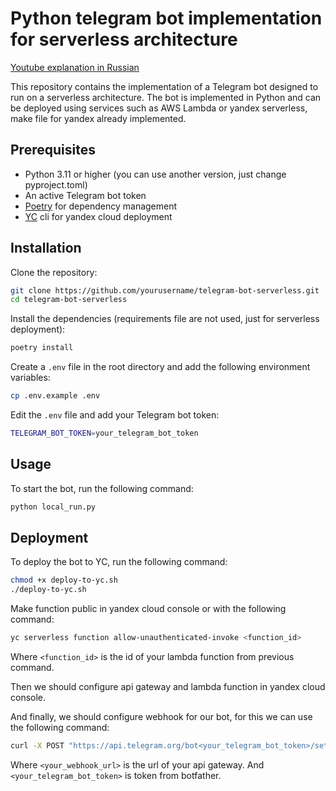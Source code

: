 # Python telegram bot implementation for serverless architecture
[Youtube explanation in Russian](https://youtu.be/DAY0HkzhW0o)

This repository contains the implementation of a Telegram bot designed to run on
a serverless architecture. 
The bot is implemented in Python and can be deployed using services such as 
AWS Lambda or yandex serverless, make file for yandex already implemented.

## Prerequisites
* Python 3.11 or higher (you can use another version, just change pyproject.toml)
* An active Telegram bot token
* [Poetry](https://python-poetry.org/) for dependency management
* [YC](https://yandex.cloud/ru/docs/cli/operations/install-cli) cli for yandex cloud deployment 


## Installation
Clone the repository:
```bash
git clone https://github.com/yourusername/telegram-bot-serverless.git
cd telegram-bot-serverless
```

Install the dependencies (requirements file are not used, just for serverless deployment):
```bash
poetry install
```

Create a `.env` file in the root directory and add the following environment variables:
```bash
cp .env.example .env
```

Edit the `.env` file and add your Telegram bot token:
```bash
TELEGRAM_BOT_TOKEN=your_telegram_bot_token
```

## Usage
To start the bot, run the following command:
```bash
python local_run.py
```

## Deployment
To deploy the bot to YC, run the following command:
```bash
chmod +x deploy-to-yc.sh
./deploy-to-yc.sh
```
Make function public in yandex cloud console or with the following command:
```bash
yc serverless function allow-unauthenticated-invoke <function_id>
```
Where `<function_id>` is the id of your lambda function from previous command. 

Then we should configure api gateway and lambda function in yandex cloud console.

And finally, we should configure webhook for our bot, for this we can use the following command:
```bash
curl -X POST "https://api.telegram.org/bot<your_telegram_bot_token>/setWebhook?url=<your_webhook_url>"
```
Where `<your_webhook_url>` is the url of your api gateway. 
And `<your_telegram_bot_token>` is token from botfather.
